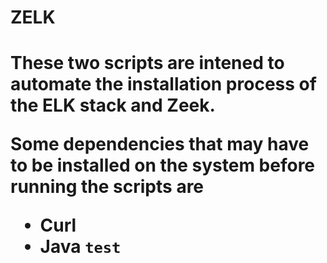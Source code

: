 <h1>ZELK<h1>
These two scripts are intened to automate the installation process of the ELK stack and Zeek.

Some dependencies that may have to be installed on the system before running the scripts are 

- Curl
- Java
```test```
